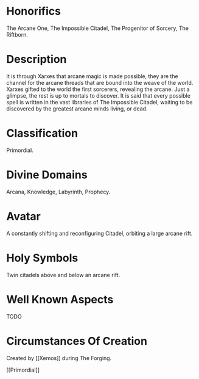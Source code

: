 # Honorifics
The Arcane One, The Impossible Citadel, The Progenitor of Sorcery, The Riftborn.

# Description
It is through Xarxes that arcane magic is made possible, they are the channel for the arcane threads that are bound into the weave of the world. Xarxes gifted to the world the first sorcerers, revealing the arcane. Just a glimpse, the rest is up to mortals to discover. It is said that every possible spell is written in the vast libraries of The Impossible Citadel, waiting to be discovered by the greatest arcane minds living, or dead.

# Classification
Primordial.

# Divine Domains
Arcana, Knowledge, Labyrinth, Prophecy.

# Avatar
A constantly shifting and reconfiguring Citadel, orbiting a large arcane rift.

# Holy Symbols
Twin citadels above and below an arcane rift.

# Well Known Aspects
TODO

# Circumstances Of Creation
Created by [[Xemos]] during The Forging.

[[Primordial]]